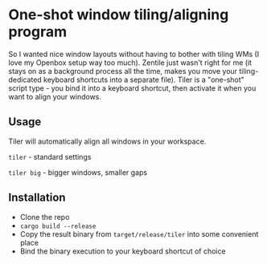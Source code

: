 # One-shot window tiling/aligning program

So I wanted nice window layouts without having to bother with tiling WMs (I love my Openbox setup way too much).
Zentile just wasn't right for me (it stays on as a background process all the time,
makes you move your tiling-dedicated keyboard shortcuts into a separate file).
Tiler is a "one-shot" script type - you bind it into a keyboard shortcut,
then activate it when you want to align your windows.

## Usage

Tiler will automatically align all windows in your workspace.

`tiler` - standard settings

`tiler big` - bigger windows, smaller gaps


## Installation
* Clone the repo
* `cargo build --release`
* Copy the result binary from `target/release/tiler` into some convenient place
* Bind the binary execution to your keyboard shortcut of choice
